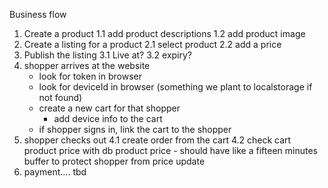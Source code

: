 Business flow

1. Create a product
    1.1 add product descriptions
    1.2 add product image
2. Create a listing for a product
    2.1 select product
    2.2 add a price
3. Publish the listing
    3.1 Live at?
    3.2 expiry?
4. shopper arrives at the website
    - look for token in browser
    - look for deviceId in browser (something we plant to localstorage if not found)
    - create a new cart for that shopper
        - add device info to the cart
    - if shopper signs in, link the cart to the shopper
5. shopper checks out
    4.1 create order from the cart
    4.2 check cart product price with db product price - should have like a fifteen minutes buffer to protect shopper from price update
6. payment.... tbd